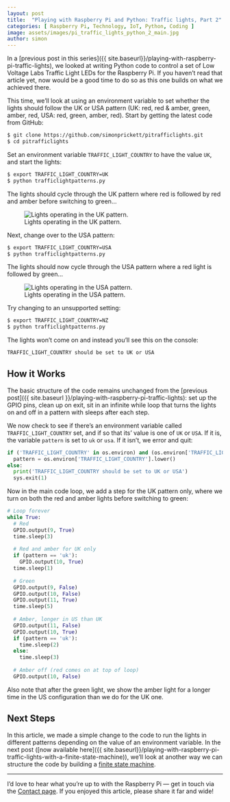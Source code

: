 ```yaml
---
layout: post
title:  "Playing with Raspberry Pi and Python: Traffic lights, Part 2"
categories: [ Raspberry Pi, Technology, IoT, Python, Coding ]
image: assets/images/pi_traffic_lights_python_2_main.jpg
author: simon
---
```

In a [previous post in this series]({{ site.baseurl}}/playing-with-raspberry-pi-traffic-lights), we looked at writing Python code to control a set of Low Voltage Labs Traffic Light LEDs for the Raspberry Pi. If you haven’t read that article yet, now would be a good time to do so as this one builds on what we achieved there.

This time, we’ll look at using an environment variable to set whether the lights should follow the UK or USA pattern (UK: red, red & amber, green, amber, red, USA: red, green, amber, red). Start by getting the latest code from GitHub:

```bash
$ git clone https://github.com/simonprickett/pitrafficlights.git
$ cd pitrafficlights
```

Set an environment variable `TRAFFIC_LIGHT_COUNTRY` to have the value `UK`, and start the lights:

```bash
$ export TRAFFIC_LIGHT_COUNTRY=UK
$ python trafficlightpatterns.py
```

The lights should cycle through the UK pattern where red is followed by red and amber before switching to green...

<figure class="figure">
  <img src="{{ site.baseurl }}/assets/images/pi_traffic_lights_python_2_uk_pattern.gif" class="figure-img img-fluid" alt="Lights operating in the UK pattern.">
  <figcaption class="figure-caption text-center">Lights operating in the UK pattern.</figcaption>
</figure>

Next, change over to the USA pattern:

```bash
$ export TRAFFIC_LIGHT_COUNTRY=USA
$ python trafficlightpatterns.py
```
The lights should now cycle through the USA pattern where a red light is followed by green…

<figure class="figure">
  <img src="{{ site.baseurl }}/assets/images/pi_traffic_lights_python_2_usa_pattern.gif" class="figure-img img-fluid" alt="Lights operating in the USA pattern.">
  <figcaption class="figure-caption text-center">Lights operating in the USA pattern.</figcaption>
</figure>

Try changing to an unsupported setting:

```bash
$ export TRAFFIC_LIGHT_COUNTRY=NZ
$ python trafficlightpatterns.py
```

The lights won’t come on and instead you’ll see this on the console:

```bash
TRAFFIC_LIGHT_COUNTRY should be set to UK or USA
```

## How it Works

The basic structure of the code remains unchanged from the [previous post]({{ site.baseurl }}/playing-with-raspberry-pi-traffic-lights): set up the GPIO pins, clean up on exit, sit in an infinite while loop that turns the lights on and off in a pattern with sleeps after each step.

We now check to see if there’s an environment variable called `TRAFFIC_LIGHT_COUNTRY` set, and if so that its’ value is one of `UK` or `USA`. If it is, the variable `pattern` is set to `uk` or `usa`. If it isn’t, we error and quit:

```python
if ('TRAFFIC_LIGHT_COUNTRY' in os.environ) and (os.environ['TRAFFIC_LIGHT_COUNTRY'] in ['UK', 'USA']):
  pattern = os.environ['TRAFFIC_LIGHT_COUNTRY'].lower()
else:
  print('TRAFFIC_LIGHT_COUNTRY should be set to UK or USA')
  sys.exit(1)
```

Now in the main code loop, we add a step for the UK pattern only, where we turn on both the red and amber lights before switching to green:

```python
# Loop forever
while True:
  # Red
  GPIO.output(9, True)
  time.sleep(3)
 
  # Red and amber for UK only
  if (pattern == 'uk'):
    GPIO.output(10, True)
  time.sleep(1)
  
  # Green
  GPIO.output(9, False)
  GPIO.output(10, False)
  GPIO.output(11, True)
  time.sleep(5)
 
  # Amber, longer in US than UK
  GPIO.output(11, False)
  GPIO.output(10, True)
  if (pattern == 'uk'):
    time.sleep(2)
  else:
    time.sleep(3)
 
  # Amber off (red comes on at top of loop)
  GPIO.output(10, False)
```

Also note that after the green light, we show the amber light for a longer time in the US configuration than we do for the UK one.

## Next Steps

In this article, we made a simple change to the code to run the lights in different patterns depending on the value of an environment variable. In the next post ([now available here]({{ site.baseurl}}/playing-with-raspberry-pi-traffic-lights-with-a-finite-state-machine)), we’ll look at another way we can structure the code by building a [finite state machine](https://en.wikipedia.org/wiki/Finite-state_machine).

---

I’d love to hear what you’re up to with the Raspberry Pi — get in touch via the [Contact page](https://simonprickett.dev/contact/). If you enjoyed this article, please share it far and wide!